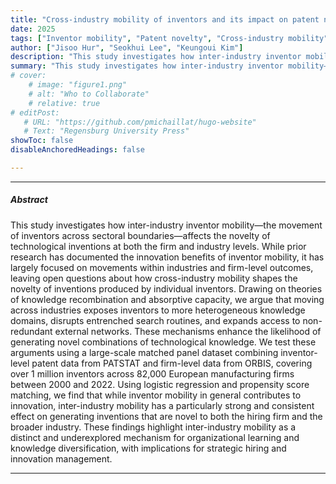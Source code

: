 ```yaml
---
title: "Cross-industry mobility of inventors and its impact on patent novelty" 
date: 2025
tags: ["Inventor mobility", "Patent novelty", "Cross-industry mobility", "Innovation", "Knowledge spillovers"]
author: ["Jisoo Hur", "Seokhui Lee", "Keungoui Kim"]
description: "This study investigates how inter-industry inventor mobility—the movement of inventors across sectoral boundaries—affects the novelty of technological inventions at both the firm and industry levels. "
summary: "This study investigates how inter-industry inventor mobility—the movement of inventors across sectoral boundaries—affects the novelty of technological inventions at both the firm and industry levels. "
# cover:
    # image: "figure1.png"
    # alt: "Who to Collaborate"
    # relative: true
# editPost:
   # URL: "https://github.com/pmichaillat/hugo-website"
   # Text: "Regensburg University Press"
showToc: false
disableAnchoredHeadings: false

---
```


---

##### Abstract

This study investigates how inter-industry inventor mobility—the movement of inventors across sectoral boundaries—affects the novelty of technological inventions at both the firm and industry levels. While prior research has documented the innovation benefits of inventor mobility, it has largely focused on movements within industries and firm-level outcomes, leaving open questions about how cross-industry mobility shapes the novelty of inventions produced by individual inventors. Drawing on theories of knowledge recombination and absorptive capacity, we argue that moving across industries exposes inventors to more heterogeneous knowledge domains, disrupts entrenched search routines, and expands access to non-redundant external networks. These mechanisms enhance the likelihood of generating novel combinations of technological knowledge. We test these arguments using a large-scale matched panel dataset combining inventor-level patent data from PATSTAT and firm-level data from ORBIS, covering over 1 million inventors across 82,000 European manufacturing firms between 2000 and 2022. Using logistic regression and propensity score matching, we find that while inventor mobility in general contributes to innovation, inter-industry mobility has a particularly strong and consistent effect on generating inventions that are novel to both the hiring firm and the broader industry. These findings highlight inter-industry mobility as a distinct and underexplored mechanism for organizational learning and knowledge diversification, with implications for strategic hiring and innovation management.

---
